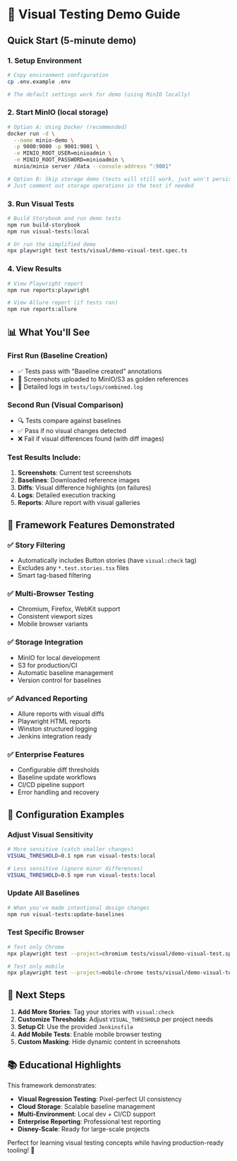 # 🎯 Visual Testing Demo Guide

## Quick Start (5-minute demo)

### 1. Setup Environment
```bash
# Copy environment configuration
cp .env.example .env

# The default settings work for demo (using MinIO locally)
```

### 2. Start MinIO (local storage)
```bash
# Option A: Using Docker (recommended)
docker run -d \
  --name minio-demo \
  -p 9000:9000 -p 9001:9001 \
  -e MINIO_ROOT_USER=minioadmin \
  -e MINIO_ROOT_PASSWORD=minioadmin \
  minio/minio server /data --console-address ":9001"

# Option B: Skip storage demo (tests will still work, just won't persist baselines)
# Just comment out storage operations in the test if needed
```

### 3. Run Visual Tests
```bash
# Build Storybook and run demo tests
npm run build-storybook
npm run visual-tests:local

# Or run the simplified demo
npx playwright test tests/visual/demo-visual-test.spec.ts
```

### 4. View Results
```bash
# View Playwright report
npm run reports:playwright

# View Allure report (if tests ran)
npm run reports:allure
```

## 📊 What You'll See

### First Run (Baseline Creation)
- ✅ Tests pass with "Baseline created" annotations
- 📸 Screenshots uploaded to MinIO/S3 as golden references
- 📝 Detailed logs in `tests/logs/combined.log`

### Second Run (Visual Comparison)  
- 🔍 Tests compare against baselines
- ✅ Pass if no visual changes detected
- ❌ Fail if visual differences found (with diff images)

### Test Results Include:
1. **Screenshots**: Current test screenshots
2. **Baselines**: Downloaded reference images  
3. **Diffs**: Visual difference highlights (on failures)
4. **Logs**: Detailed execution tracking
5. **Reports**: Allure report with visual galleries

## 🧪 Framework Features Demonstrated

### ✅ Story Filtering
- Automatically includes Button stories (have `visual:check` tag)
- Excludes any `*.test.stories.tsx` files
- Smart tag-based filtering

### ✅ Multi-Browser Testing
- Chromium, Firefox, WebKit support
- Consistent viewport sizes
- Mobile browser variants

### ✅ Storage Integration  
- MinIO for local development
- S3 for production/CI
- Automatic baseline management
- Version control for baselines

### ✅ Advanced Reporting
- Allure reports with visual diffs
- Playwright HTML reports
- Winston structured logging
- Jenkins integration ready

### ✅ Enterprise Features
- Configurable diff thresholds
- Baseline update workflows  
- CI/CD pipeline support
- Error handling and recovery

## 🔧 Configuration Examples

### Adjust Visual Sensitivity
```bash
# More sensitive (catch smaller changes)
VISUAL_THRESHOLD=0.1 npm run visual-tests:local

# Less sensitive (ignore minor differences)  
VISUAL_THRESHOLD=0.5 npm run visual-tests:local
```

### Update All Baselines
```bash
# When you've made intentional design changes
npm run visual-tests:update-baselines
```

### Test Specific Browser
```bash
# Test only Chrome
npx playwright test --project=chromium tests/visual/demo-visual-test.spec.ts

# Test only mobile
npx playwright test --project=mobile-chrome tests/visual/demo-visual-test.spec.ts
```

## 🚀 Next Steps

1. **Add More Stories**: Tag your stories with `visual:check`
2. **Customize Thresholds**: Adjust `VISUAL_THRESHOLD` per project needs
3. **Setup CI**: Use the provided `Jenkinsfile` 
4. **Add Mobile Tests**: Enable mobile browser testing
5. **Custom Masking**: Hide dynamic content in screenshots

## 📚 Educational Highlights

This framework demonstrates:

- **Visual Regression Testing**: Pixel-perfect UI consistency
- **Cloud Storage**: Scalable baseline management  
- **Multi-Environment**: Local dev + CI/CD support
- **Enterprise Reporting**: Professional test reporting
- **Disney-Scale**: Ready for large-scale projects

Perfect for learning visual testing concepts while having production-ready tooling! 🏰